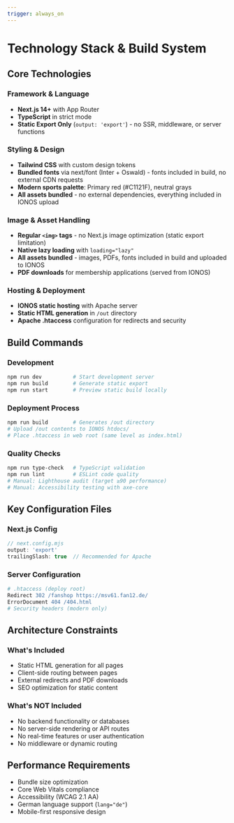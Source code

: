 ```yaml
---
trigger: always_on
---
```


# Technology Stack & Build System

## Core Technologies

### Framework & Language
- **Next.js 14+** with App Router
- **TypeScript** in strict mode
- **Static Export Only** (`output: 'export'`) - no SSR, middleware, or server functions

### Styling & Design
- **Tailwind CSS** with custom design tokens
- **Bundled fonts** via next/font (Inter + Oswald) - fonts included in build, no external CDN requests
- **Modern sports palette**: Primary red (#C1121F), neutral grays
- **All assets bundled** - no external dependencies, everything included in IONOS upload

### Image & Asset Handling
- **Regular `<img>` tags** - no Next.js image optimization (static export limitation)
- **Native lazy loading** with `loading="lazy"`
- **All assets bundled** - images, PDFs, fonts included in build and uploaded to IONOS
- **PDF downloads** for membership applications (served from IONOS)

### Hosting & Deployment
- **IONOS static hosting** with Apache server
- **Static HTML generation** in `/out` directory
- **Apache .htaccess** configuration for redirects and security

## Build Commands

### Development
```bash
npm run dev          # Start development server
npm run build        # Generate static export
npm run start        # Preview static build locally
```

### Deployment Process
```bash
npm run build        # Generates /out directory
# Upload /out contents to IONOS htdocs/
# Place .htaccess in web root (same level as index.html)
```

### Quality Checks
```bash
npm run type-check   # TypeScript validation
npm run lint         # ESLint code quality
# Manual: Lighthouse audit (target ≥90 performance)
# Manual: Accessibility testing with axe-core
```

## Key Configuration Files

### Next.js Config
```javascript
// next.config.mjs
output: 'export'
trailingSlash: true  // Recommended for Apache
```

### Server Configuration
```apache
# .htaccess (deploy root)
Redirect 302 /fanshop https://msv61.fan12.de/
ErrorDocument 404 /404.html
# Security headers (modern only)
```

## Architecture Constraints

### What's Included
- Static HTML generation for all pages
- Client-side routing between pages
- External redirects and PDF downloads
- SEO optimization for static content

### What's NOT Included
- No backend functionality or databases
- No server-side rendering or API routes
- No real-time features or user authentication
- No middleware or dynamic routing

## Performance Requirements
- Bundle size optimization
- Core Web Vitals compliance
- Accessibility (WCAG 2.1 AA)
- German language support (`lang="de"`)
- Mobile-first responsive design
